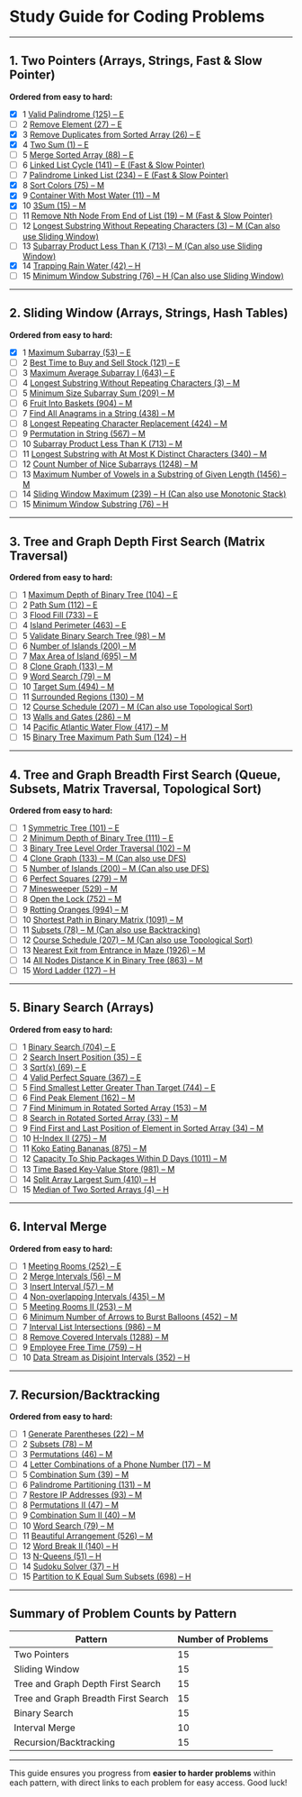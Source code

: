 
# **Study Guide for Coding Problems**

---

## **1. Two Pointers (Arrays, Strings, Fast & Slow Pointer)**
**Ordered from easy to hard:**
- [x] 1 [Valid Palindrome (125) – E](https://leetcode.com/problems/valid-palindrome/)
- [ ] 2 [Remove Element (27) – E](https://leetcode.com/problems/remove-element/)
- [x] 3 [Remove Duplicates from Sorted Array (26) – E](https://leetcode.com/problems/remove-duplicates-from-sorted-array/)
- [x] 4 [Two Sum (1) – E](https://leetcode.com/problems/two-sum/)
- [ ] 5 [Merge Sorted Array (88) – E](https://leetcode.com/problems/merge-sorted-array/)
- [ ] 6 [Linked List Cycle (141) – E (Fast & Slow Pointer)](https://leetcode.com/problems/linked-list-cycle/)
- [ ] 7 [Palindrome Linked List (234) – E (Fast & Slow Pointer)](https://leetcode.com/problems/palindrome-linked-list/)
- [x] 8 [Sort Colors (75) – M](https://leetcode.com/problems/sort-colors/)
- [x] 9 [Container With Most Water (11) – M](https://leetcode.com/problems/container-with-most-water/)
- [x] 10 [3Sum (15) – M](https://leetcode.com/problems/3sum/)
- [ ] 11 [Remove Nth Node From End of List (19) – M (Fast & Slow Pointer)](https://leetcode.com/problems/remove-nth-node-from-end-of-list/)
- [ ] 12 [Longest Substring Without Repeating Characters (3) – M (Can also use Sliding Window)](https://leetcode.com/problems/longest-substring-without-repeating-characters/)
- [ ] 13 [Subarray Product Less Than K (713) – M (Can also use Sliding Window)](https://leetcode.com/problems/subarray-product-less-than-k/)
- [x] 14 [Trapping Rain Water (42) – H](https://leetcode.com/problems/trapping-rain-water/)
- [ ] 15 [Minimum Window Substring (76) – H (Can also use Sliding Window)](https://leetcode.com/problems/minimum-window-substring/)

---

## **2. Sliding Window (Arrays, Strings, Hash Tables)**
**Ordered from easy to hard:**
- [x] 1 [Maximum Subarray (53) – E](https://leetcode.com/problems/maximum-subarray/)
- [ ] 2 [Best Time to Buy and Sell Stock (121) – E](https://leetcode.com/problems/best-time-to-buy-and-sell-stock/)
- [ ] 3 [Maximum Average Subarray I (643) – E](https://leetcode.com/problems/maximum-average-subarray-i/)
- [ ] 4 [Longest Substring Without Repeating Characters (3) – M](https://leetcode.com/problems/longest-substring-without-repeating-characters/)
- [ ] 5 [Minimum Size Subarray Sum (209) – M](https://leetcode.com/problems/minimum-size-subarray-sum/)
- [ ] 6 [Fruit Into Baskets (904) – M](https://leetcode.com/problems/fruit-into-baskets/)
- [ ] 7 [Find All Anagrams in a String (438) – M](https://leetcode.com/problems/find-all-anagrams-in-a-string/)
- [ ] 8 [Longest Repeating Character Replacement (424) – M](https://leetcode.com/problems/longest-repeating-character-replacement/)
- [ ] 9 [Permutation in String (567) – M](https://leetcode.com/problems/permutation-in-string/)
- [ ] 10 [Subarray Product Less Than K (713) – M](https://leetcode.com/problems/subarray-product-less-than-k/)
- [ ] 11 [Longest Substring with At Most K Distinct Characters (340) – M](https://leetcode.com/problems/longest-substring-with-at-most-k-distinct-characters/)
- [ ] 12 [Count Number of Nice Subarrays (1248) – M](https://leetcode.com/problems/count-number-of-nice-subarrays/)
- [ ] 13 [Maximum Number of Vowels in a Substring of Given Length (1456) – M](https://leetcode.com/problems/maximum-number-of-vowels-in-a-substring-of-given-length/)
- [ ] 14 [Sliding Window Maximum (239) – H (Can also use Monotonic Stack)](https://leetcode.com/problems/sliding-window-maximum/)
- [ ] 15 [Minimum Window Substring (76) – H](https://leetcode.com/problems/minimum-window-substring/)

---

## **3. Tree and Graph Depth First Search (Matrix Traversal)**
**Ordered from easy to hard:**
- [ ] 1 [Maximum Depth of Binary Tree (104) – E](https://leetcode.com/problems/maximum-depth-of-binary-tree/)
- [ ] 2 [Path Sum (112) – E](https://leetcode.com/problems/path-sum/)
- [ ] 3 [Flood Fill (733) – E](https://leetcode.com/problems/flood-fill/)
- [ ] 4 [Island Perimeter (463) – E](https://leetcode.com/problems/island-perimeter/)
- [ ] 5 [Validate Binary Search Tree (98) – M](https://leetcode.com/problems/validate-binary-search-tree/)
- [ ] 6 [Number of Islands (200) – M](https://leetcode.com/problems/number-of-islands/)
- [ ] 7 [Max Area of Island (695) – M](https://leetcode.com/problems/max-area-of-island/)
- [ ] 8 [Clone Graph (133) – M](https://leetcode.com/problems/clone-graph/)
- [ ] 9 [Word Search (79) – M](https://leetcode.com/problems/word-search/)
- [ ] 10 [Target Sum (494) – M](https://leetcode.com/problems/target-sum/)
- [ ] 11 [Surrounded Regions (130) – M](https://leetcode.com/problems/surrounded-regions/)
- [ ] 12 [Course Schedule (207) – M (Can also use Topological Sort)](https://leetcode.com/problems/course-schedule/)
- [ ] 13 [Walls and Gates (286) – M](https://leetcode.com/problems/walls-and-gates/)
- [ ] 14 [Pacific Atlantic Water Flow (417) – M](https://leetcode.com/problems/pacific-atlantic-water-flow/)
- [ ] 15 [Binary Tree Maximum Path Sum (124) – H](https://leetcode.com/problems/binary-tree-maximum-path-sum/)

---

## **4. Tree and Graph Breadth First Search (Queue, Subsets, Matrix Traversal, Topological Sort)**
**Ordered from easy to hard:**
- [ ] 1 [Symmetric Tree (101) – E](https://leetcode.com/problems/symmetric-tree/)
- [ ] 2 [Minimum Depth of Binary Tree (111) – E](https://leetcode.com/problems/minimum-depth-of-binary-tree/)
- [ ] 3 [Binary Tree Level Order Traversal (102) – M](https://leetcode.com/problems/binary-tree-level-order-traversal/)
- [ ] 4 [Clone Graph (133) – M (Can also use DFS)](https://leetcode.com/problems/clone-graph/)
- [ ] 5 [Number of Islands (200) – M (Can also use DFS)](https://leetcode.com/problems/number-of-islands/)
- [ ] 6 [Perfect Squares (279) – M](https://leetcode.com/problems/perfect-squares/)
- [ ] 7 [Minesweeper (529) – M](https://leetcode.com/problems/minesweeper/)
- [ ] 8 [Open the Lock (752) – M](https://leetcode.com/problems/open-the-lock/)
- [ ] 9 [Rotting Oranges (994) – M](https://leetcode.com/problems/rotting-oranges/)
- [ ] 10 [Shortest Path in Binary Matrix (1091) – M](https://leetcode.com/problems/shortest-path-in-binary-matrix/)
- [ ] 11 [Subsets (78) – M (Can also use Backtracking)](https://leetcode.com/problems/subsets/)
- [ ] 12 [Course Schedule (207) – M (Can also use Topological Sort)](https://leetcode.com/problems/course-schedule/)
- [ ] 13 [Nearest Exit from Entrance in Maze (1926) – M](https://leetcode.com/problems/nearest-exit-from-entrance-in-maze/)
- [ ] 14 [All Nodes Distance K in Binary Tree (863) – M](https://leetcode.com/problems/all-nodes-distance-k-in-binary-tree/)
- [ ] 15 [Word Ladder (127) – H](https://leetcode.com/problems/word-ladder/)

---

## **5. Binary Search (Arrays)**
**Ordered from easy to hard:**
- [ ] 1 [Binary Search (704) – E](https://leetcode.com/problems/binary-search/)
- [ ] 2 [Search Insert Position (35) – E](https://leetcode.com/problems/search-insert-position/)
- [ ] 3 [Sqrt(x) (69) – E](https://leetcode.com/problems/sqrtx/)
- [ ] 4 [Valid Perfect Square (367) – E](https://leetcode.com/problems/valid-perfect-square/)
- [ ] 5 [Find Smallest Letter Greater Than Target (744) – E](https://leetcode.com/problems/find-smallest-letter-greater-than-target/)
- [ ] 6 [Find Peak Element (162) – M](https://leetcode.com/problems/find-peak-element/)
- [ ] 7 [Find Minimum in Rotated Sorted Array (153) – M](https://leetcode.com/problems/find-minimum-in-rotated-sorted-array/)
- [ ] 8 [Search in Rotated Sorted Array (33) – M](https://leetcode.com/problems/search-in-rotated-sorted-array/)
- [ ] 9 [Find First and Last Position of Element in Sorted Array (34) – M](https://leetcode.com/problems/find-first-and-last-position-of-element-in-sorted-array/)
- [ ] 10 [H-Index II (275) – M](https://leetcode.com/problems/h-index-ii/)
- [ ] 11 [Koko Eating Bananas (875) – M](https://leetcode.com/problems/koko-eating-bananas/)
- [ ] 12 [Capacity To Ship Packages Within D Days (1011) – M](https://leetcode.com/problems/capacity-to-ship-packages-within-d-days/)
- [ ] 13 [Time Based Key-Value Store (981) – M](https://leetcode.com/problems/time-based-key-value-store/)
- [ ] 14 [Split Array Largest Sum (410) – H](https://leetcode.com/problems/split-array-largest-sum/)
- [ ] 15 [Median of Two Sorted Arrays (4) – H](https://leetcode.com/problems/median-of-two-sorted-arrays/)

---

## **6. Interval Merge**
**Ordered from easy to hard:**
- [ ] 1 [Meeting Rooms (252) – E](https://leetcode.com/problems/meeting-rooms/)
- [ ] 2 [Merge Intervals (56) – M](https://leetcode.com/problems/merge-intervals/)
- [ ] 3 [Insert Interval (57) – M](https://leetcode.com/problems/insert-interval/)
- [ ] 4 [Non-overlapping Intervals (435) – M](https://leetcode.com/problems/non-overlapping-intervals/)
- [ ] 5 [Meeting Rooms II (253) – M](https://leetcode.com/problems/meeting-rooms-ii/)
- [ ] 6 [Minimum Number of Arrows to Burst Balloons (452) – M](https://leetcode.com/problems/minimum-number-of-arrows-to-burst-balloons/)
- [ ] 7 [Interval List Intersections (986) – M](https://leetcode.com/problems/interval-list-intersections/)
- [ ] 8 [Remove Covered Intervals (1288) – M](https://leetcode.com/problems/remove-covered-intervals/)
- [ ] 9 [Employee Free Time (759) – H](https://leetcode.com/problems/employee-free-time/)
- [ ] 10 [Data Stream as Disjoint Intervals (352) – H](https://leetcode.com/problems/data-stream-as-disjoint-intervals/)

---

## **7. Recursion/Backtracking**
**Ordered from easy to hard:**
- [ ] 1 [Generate Parentheses (22) – M](https://leetcode.com/problems/generate-parentheses/)
- [ ] 2 [Subsets (78) – M](https://leetcode.com/problems/subsets/)
- [ ] 3 [Permutations (46) – M](https://leetcode.com/problems/permutations/)
- [ ] 4 [Letter Combinations of a Phone Number (17) – M](https://leetcode.com/problems/letter-combinations-of-a-phone-number/)
- [ ] 5 [Combination Sum (39) – M](https://leetcode.com/problems/combination-sum/)
- [ ] 6 [Palindrome Partitioning (131) – M](https://leetcode.com/problems/palindrome-partitioning/)
- [ ] 7 [Restore IP Addresses (93) – M](https://leetcode.com/problems/restore-ip-addresses/)
- [ ] 8 [Permutations II (47) – M](https://leetcode.com/problems/permutations-ii/)
- [ ] 9 [Combination Sum II (40) – M](https://leetcode.com/problems/combination-sum-ii/)
- [ ] 10 [Word Search (79) – M](https://leetcode.com/problems/word-search/)
- [ ] 11 [Beautiful Arrangement (526) – M](https://leetcode.com/problems/beautiful-arrangement/)
- [ ] 12 [Word Break II (140) – H](https://leetcode.com/problems/word-break-ii/)
- [ ] 13 [N-Queens (51) – H](https://leetcode.com/problems/n-queens/)
- [ ] 14 [Sudoku Solver (37) – H](https://leetcode.com/problems/sudoku-solver/)
- [ ] 15 [Partition to K Equal Sum Subsets (698) – H](https://leetcode.com/problems/partition-to-k-equal-sum-subsets/)

---

## **Summary of Problem Counts by Pattern**
| Pattern                              | Number of Problems |
|--------------------------------------|--------------------|
| Two Pointers                         | 15                 |
| Sliding Window                       | 15                 |
| Tree and Graph Depth First Search    | 15                 |
| Tree and Graph Breadth First Search  | 15                 |
| Binary Search                        | 15                 |
| Interval Merge                       | 10                 |
| Recursion/Backtracking               | 15                 |

---

This guide ensures you progress from **easier to harder problems** within each pattern, with direct links to each problem for easy access. Good luck!
